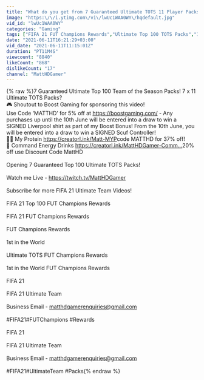 ```yaml
---
title: "What do you get from 7 Guaranteed Ultimate TOTS 11 Player Packs?"
image: "https:\/\/i.ytimg.com\/vi\/lwUc1WAA0WY\/hqdefault.jpg"
vid_id: "lwUc1WAA0WY"
categories: "Gaming"
tags: ["FIFA 21 FUT Champions Rewards","Ultimate Top 100 TOTS Packs","1st in the World"]
date: "2021-06-11T16:21:29+03:00"
vid_date: "2021-06-11T11:15:01Z"
duration: "PT11M4S"
viewcount: "8840"
likeCount: "868"
dislikeCount: "17"
channel: "MattHDGamer"
---
```

{% raw %}7 Guaranteed Ultimate Top 100 Team of the Season Packs! 7 x 11 Ultimate TOTS Packs? <br />🎮 Shoutout to Boost Gaming for sponsoring this video!<br />Use Code ‘MATTHD’ for 5% off at <a rel="nofollow" target="blank" href="https://boostgaming.com/">https://boostgaming.com/</a> - Any purchases up until the 10th June will be entered into a draw to win a SIGNED Liverpool shirt as part of my Boost Bonus! From the 10th June, you will be entered into a draw to win a SIGNED Scuf Controller!<br />🏋️‍♂️ My Protein <a rel="nofollow" target="blank" href="https://creatorl.ink/Matt-MYP​​">https://creatorl.ink/Matt-MYP​​</a>  code MATTHD for 37% off! <br />🥤 Command Energy Drinks <a rel="nofollow" target="blank" href="https://creatorl.ink/MattHDGamer-Comm...​">https://creatorl.ink/MattHDGamer-Comm...​</a> 20% off use Discount Code MattHD<br /><br />Opening 7 Guaranteed Top 100 Ultimate TOTS Packs!<br /><br />Watch me Live - <a rel="nofollow" target="blank" href="https://twitch.tv/MattHDGamer​​">https://twitch.tv/MattHDGamer​​</a><br /><br />Subscribe for more FIFA 21 Ultimate Team Videos!<br /><br />FIFA 21 Top 100 FUT Champions Rewards<br /><br />FIFA 21 FUT Champions Rewards<br /><br />FUT Champions Rewards<br /><br />1st in the World<br /><br />Ultimate TOTS FUT Champions Rewards<br /><br />1st in the World FUT Champions Rewards<br /><br />FIFA 21 <br /><br />FIFA 21 Ultimate Team<br /><br />Business Email - matthdgamerenquiries@gmail.com<br /><br />#FIFA21​​ #FUTChampions #Rewards<br /><br />FIFA 21 <br /><br />FIFA 21 Ultimate Team<br /><br />Business Email - matthdgamerenquiries@gmail.com<br /><br />#FIFA21​​ #UltimateTeam #Packs{% endraw %}
